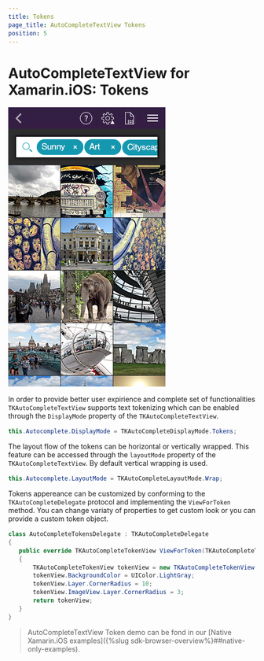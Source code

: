 ```yaml
---
title: Tokens
page_title: AutoCompleteTextView Tokens
position: 5
---
```


# AutoCompleteTextView for Xamarin.iOS: Tokens

<img src="../images/autocomplete-tokens001.png"/>

In order to provide better user expirience and complete set of functionalities <code>TKAutoCompleteTextView</code> supports text tokenizing which can be enabled through the <code>DisplayMode</code> property of the <code>TKAutoCompleteTextView</code>.

 ```C#
this.Autocomplete.DisplayMode = TKAutoCompleteDisplayMode.Tokens;
```

The layout flow of the tokens can be horizontal or vertically wrapped.
This feature can be accessed through the <code>layoutMode</code> property of the <code>TKAutoCompleteTextView</code>. By default vertical wrapping is used.
 
 ```C#
this.Autocomplete.LayoutMode = TKAutoCompleteLayoutMode.Wrap;
```

Tokens appereance can be customized by conforming to the <code>TKAutoCompleteDelegate</code> protocol and implementing the <code>ViewForToken</code> method. You can change variaty of properties to get custom look or you can provide a custom token object.

 ```C#
class AutoCompleteTokensDelegate : TKAutoCompleteDelegate
{
    public override TKAutoCompleteTokenView ViewForToken(TKAutoCompleteTextView autocomplete, TKAutoCompleteToken token)
    {
        TKAutoCompleteTokenView tokenView = new TKAutoCompleteTokenView(token);
        tokenView.BackgroundColor = UIColor.LightGray;
        tokenView.Layer.CornerRadius = 10;
        tokenView.ImageView.Layer.CornerRadius = 3;
        return tokenView;
    }
}
```

> AutoCompleteTextView Token demo can be fond in our [Native Xamarin.iOS examples]({%slug sdk-browser-overview%}##native-only-examples).
